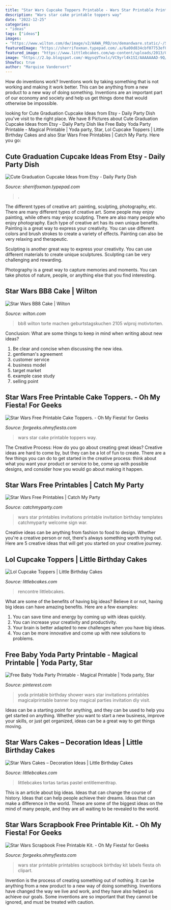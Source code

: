 ```yaml
---
title: "Star Wars Cupcake Toppers Printable - Wars Star Printable Printables Scrapbook Birthday Kit Labels Fiesta Oh Clipart"
description: "Wars star cake printable toppers way"
date: "2022-12-25"
categories:
- "ideas"
tags: ["ideas"]
images:
- "https://www.wilton.com/dw/image/v2/AAWA_PRD/on/demandware.static/-/Sites-wilton-project-master/default/dwad1503b6/images/project/WLPROJ-8523/BB8_cake.jpg?sw=800&amp;sh=800"
featuredImage: "https://sherrifoxman.typepad.com/.a/6a00d834cbf07753ef016764f1acb9970b-600wi"
featured_image: "https://www.littlebcakes.com/wp-content/uploads/2013/08/Star-Wars-Cake-Topper.jpg"
image: "https://2.bp.blogspot.com/-WqysqVTnxlc/VC9yrl4k1SI/AAAAAAAD-9Q/rdcgX7HhMkY/s1600/star-wars-pretty-clipart-029.png"
ShowToc: true
author: "Marquise Vandervort"
---
```



How do inventions work?
Inventions work by taking something that is not working and making it work better. This can be anything from a new product to a new way of doing something. Inventions are an important part of our economy and society and help us get things done that would otherwise be impossible.

	

		
looking for Cute Graduation Cupcake Ideas from Etsy - Daily Party Dish you've visit to the right place. We have 8 Pictures about Cute Graduation Cupcake Ideas from Etsy - Daily Party Dish like Free Baby Yoda Party Printable - Magical Printable | Yoda party, Star, Lol Cupcake Toppers | Little Birthday Cakes and also Star Wars Free Printables | Catch My Party. Here you go:
		
    
## Cute Graduation Cupcake Ideas From Etsy - Daily Party Dish

<img loading=lazy src="https://sherrifoxman.typepad.com/.a/6a00d834cbf07753ef016764f1acb9970b-600wi" onerror="this.onerror=null;this.src='https://tse2.mm.bing.net/th?id=OIP.vZPd0UlHctoABCN1Z8U9yAAAAA&amp;pid=15.1';" alt="Cute Graduation Cupcake Ideas from Etsy - Daily Party Dish">

_Source: sherrifoxman.typepad.com_

>. 

	

The different types of creative art: painting, sculpting, photography, etc.
There are many different types of creative art. Some people may enjoy painting, while others may enjoy sculpting. There are also many people who enjoy photography. Each type of creative art has its own unique benefits.
Painting is a great way to express your creativity. You can use different colors and brush strokes to create a variety of effects. Painting can also be very relaxing and therapeutic.

Sculpting is another great way to express your creativity. You can use different materials to create unique sculptures. Sculpting can be very challenging and rewarding.

Photography is a great way to capture memories and moments. You can take photos of nature, people, or anything else that you find interesting.

    
## Star Wars BB8 Cake | Wilton

<img loading=lazy src="https://www.wilton.com/dw/image/v2/AAWA_PRD/on/demandware.static/-/Sites-wilton-project-master/default/dwad1503b6/images/project/WLPROJ-8523/BB8_cake.jpg?sw=800&amp;sh=800" onerror="this.onerror=null;this.src='https://tse4.mm.bing.net/th?id=OIP.CqhBM8vPmvDZyINB8bwVxwHaHa&amp;pid=15.1';" alt="Star Wars BB8 Cake | Wilton">

_Source: wilton.com_

>bb8 wilton torte machen geburtstagskuchen 2105 wlproj motivtorten. 

	

Conclusion: What are some things to keep in mind when writing about new ideas?
1. Be clear and concise when discussing the new idea.
2. gentleman's agreement 
3. customer service 
4. business model 
5. target market 
6. example case study
7. selling point 

    
## Star Wars Free Printable Cake Toppers. - Oh My Fiesta! For Geeks

<img loading=lazy src="https://1.bp.blogspot.com/-4m1EcIggpRs/XNQgkMnp2nI/AAAAAAAKCbE/tC9ncKH1Io0ur5XQgjLwakiMyUyKHL6hQCLcBGAs/s1600/star-wars-free-printable-cake-toppers7.JPG" onerror="this.onerror=null;this.src='https://tse2.mm.bing.net/th?id=OIP.BYqDJSrca7O5H-gCjRjYvQHaKf&amp;pid=15.1';" alt="Star Wars Free Printable Cake Toppers. - Oh My Fiesta! for Geeks">

_Source: forgeeks.ohmyfiesta.com_

>wars star cake printable toppers way. 

	

The Creative Process: How do you go about creating great ideas?
Creative ideas are hard to come by, but they can be a lot of fun to create. There are a few things you can do to get started in the creative process: think about what you want your product or service to be, come up with possible designs, and consider how you would go about making it happen.

    
## Star Wars Free Printables | Catch My Party

<img loading=lazy src="http://blog.catchmyparty.com/wp-content/uploads/2015/07/Star-Wars-CMP-Invitations.jpg" onerror="this.onerror=null;this.src='https://tse3.mm.bing.net/th?id=OIP.EBW1VTBK4s3LNWFHFYmZDwHaKZ&amp;pid=15.1';" alt="Star Wars Free Printables | Catch My Party">

_Source: catchmyparty.com_

>wars star printables invitations printable invitation birthday templates catchmyparty welcome sign war. 

	

Creative ideas can be anything from fashion to food to design. Whether you're a creative person or not, there's always something worth trying out. Here are 5 creative ideas that will get you started on your creative journey.

    
## Lol Cupcake Toppers | Little Birthday Cakes

<img loading=lazy src="https://www.littlebcakes.com/wp-content/uploads/2019/07/Lol-Surprise-Doll-Cupcake-Toppers.jpg" onerror="this.onerror=null;this.src='https://tse1.mm.bing.net/th?id=OIP.jIur04pml6z_3A6uoxBMbgHaFj&amp;pid=15.1';" alt="Lol Cupcake Toppers | Little Birthday Cakes">

_Source: littlebcakes.com_

>rencontre littlebcakes. 

	

What are some of the benefits of having big ideas?
Believe it or not, having big ideas can have amazing benefits. Here are a few examples: 
1. You can save time and energy by coming up with ideas quickly.
2. You can increase your creativity and productivity. 
3. Your brain is better adapted to new challenges when you have big ideas.
4. You can be more innovative and come up with new solutions to problems.

    
## Free Baby Yoda Party Printable - Magical Printable | Yoda Party, Star

<img loading=lazy src="https://i.pinimg.com/736x/5f/8e/e4/5f8ee43830d98d828bc5facda146d5c2.jpg" onerror="this.onerror=null;this.src='https://tse1.mm.bing.net/th?id=OIP.jvzOHjEhRhJaB-z7kGv6WAHaMs&amp;pid=15.1';" alt="Free Baby Yoda Party Printable - Magical Printable | Yoda party, Star">

_Source: pinterest.com_

>yoda printable birthday shower wars star invitations printables magicalprintable banner boy magical parties invitation diy visit. 

	

Ideas can be a starting point for anything, and they can be used to help you get started on anything. Whether you want to start a new business, improve your skills, or just get organized, ideas can be a great way to get things moving.

    
## Star Wars Cakes – Decoration Ideas | Little Birthday Cakes

<img loading=lazy src="https://www.littlebcakes.com/wp-content/uploads/2013/08/Star-Wars-Cake-Topper.jpg" onerror="this.onerror=null;this.src='https://tse1.mm.bing.net/th?id=OIP.6k4TqCD5zI_YG7a8awMf1AHaIE&amp;pid=15.1';" alt="Star Wars Cakes – Decoration Ideas | Little Birthday Cakes">

_Source: littlebcakes.com_

>littlebcakes tortas tartas pastel entitlementtrap. 

	

This is an article about big ideas. Ideas that can change the course of history. Ideas that can help people achieve their dreams. Ideas that can make a difference in the world. These are some of the biggest ideas on the mind of many people, and they are all waiting to be revealed to the world.

    
## Star Wars Scrapbook Free Printable Kit. - Oh My Fiesta! For Geeks

<img loading=lazy src="https://2.bp.blogspot.com/-WqysqVTnxlc/VC9yrl4k1SI/AAAAAAAD-9Q/rdcgX7HhMkY/s1600/star-wars-pretty-clipart-029.png" onerror="this.onerror=null;this.src='https://tse3.mm.bing.net/th?id=OIP._vPc2p2sRUmE_u2giHhDggHaMC&amp;pid=15.1';" alt="Star Wars Scrapbook Free Printable Kit. - Oh My Fiesta! for Geeks">

_Source: forgeeks.ohmyfiesta.com_

>wars star printable printables scrapbook birthday kit labels fiesta oh clipart. 

	

Invention is the process of creating something out of nothing. It can be anything from a new product to a new way of doing something. Inventions have changed the way we live and work, and they have also helped us achieve our goals. Some inventions are so important that they cannot be ignored, and must be treated with caution.


